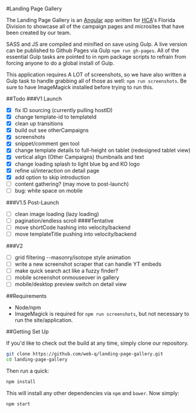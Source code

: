 #Landing Page Gallery

The Landing Page Gallery is an [Angular](http://angularjs.org/) app written for [HCA](http://hcahealthcare.com)'s Florida Division to showcase all of the campaign pages and microsites that have been created by our team.

SASS and JS are compiled and minified on save using Gulp. A live version can be published to Github Pages via Gulp `npm run gh-pages`. All of the essential Gulp tasks are pointed to in npm package scripts to refrain from forcing anyone to do a global install of Gulp.

This application requires A LOT of screenshots, so we have also written a Gulp task to handle grabbing all of those as well: `npm run screenshots`. Be sure to have ImageMagick installed before trying to run this.

##Todo
###V1 Launch
- [x] fix ID sourcing (currently pulling hostID)
- [x] change template-id to templateId
- [x] clean up transitions
- [x] build out see otherCampaigns
- [x] screenshots
- [x] snippet/comment gen tool
- [x] change template details to full-height on tablet (redesigned tablet view)
- [x] vertical align (Other Campaigns) thumbnails and text
- [x] change loading splash to light blue bg and KO logo
- [x] refine ui/interaction on detail page
- [x] add option to skip introduction
- [ ] content gathering? (may move to post-launch)
- [ ] bug: white space on mobile

###V1.5 Post-Launch
- [ ] clean image loading (lazy loading)
- [ ] pagination/endless scroll
####Tentative
- [ ] move shortCode hashing into velocity/backend
- [ ] move templateTitle pushing into velocity/backend

###V2
- [ ] grid filtering --masonry/isotope style animation
- [ ] write a new screenshot scraper that can handle YT embeds
- [ ] make quick search act like a fuzzy finder?
- [ ] mobile screenshot onmouseover in gallery
- [ ] mobile/desktop preview switch on detail view

##Requirements
* Node/npm
* ImageMagick is required for `npm run screenshots`, but not necessary to run the site/application.

##Getting Set Up

If you'd like to check out the build at any time, simply clone our repository.

```bash
git clone https://github.com/web-q/landing-page-gallery.git
cd landing-page-gallery
```
Then run a quick:
```bash
npm install
```
This will install any other dependencies via `npm` and `bower`.
Now simply:
```bash
npm start
```
